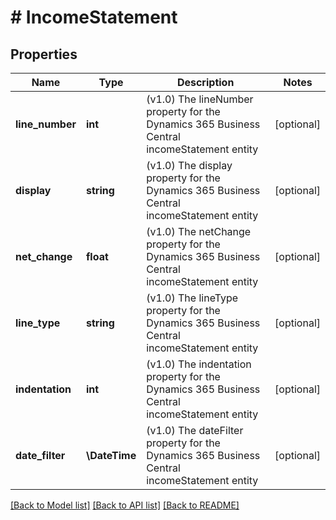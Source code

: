 # # IncomeStatement

## Properties

Name | Type | Description | Notes
------------ | ------------- | ------------- | -------------
**line_number** | **int** | (v1.0) The lineNumber property for the Dynamics 365 Business Central incomeStatement entity | [optional]
**display** | **string** | (v1.0) The display property for the Dynamics 365 Business Central incomeStatement entity | [optional]
**net_change** | **float** | (v1.0) The netChange property for the Dynamics 365 Business Central incomeStatement entity | [optional]
**line_type** | **string** | (v1.0) The lineType property for the Dynamics 365 Business Central incomeStatement entity | [optional]
**indentation** | **int** | (v1.0) The indentation property for the Dynamics 365 Business Central incomeStatement entity | [optional]
**date_filter** | **\DateTime** | (v1.0) The dateFilter property for the Dynamics 365 Business Central incomeStatement entity | [optional]

[[Back to Model list]](../../README.md#models) [[Back to API list]](../../README.md#endpoints) [[Back to README]](../../README.md)
